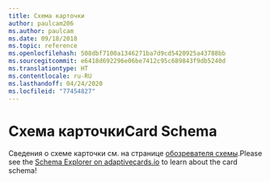 ```yaml
---
title: Схема карточки
author: paulcam206
ms.author: paulcam
ms.date: 09/18/2018
ms.topic: reference
ms.openlocfilehash: 508dbf7100a1346271ba7d9cd5420925a43788bb
ms.sourcegitcommit: e6418d692296e06be7412c95c689843f9db5240d
ms.translationtype: HT
ms.contentlocale: ru-RU
ms.lasthandoff: 04/24/2020
ms.locfileid: "77454827"
---
```

# <a name="card-schema"></a><span data-ttu-id="f3d52-102">Схема карточки</span><span class="sxs-lookup"><span data-stu-id="f3d52-102">Card Schema</span></span>

<span data-ttu-id="f3d52-103">Сведения о схеме карточки см. на странице [обозревателя схемы](https://adaptivecards.io/explorer/).</span><span class="sxs-lookup"><span data-stu-id="f3d52-103">Please see the [Schema Explorer on adaptivecards.io](https://adaptivecards.io/explorer/) to learn about the card schema!</span></span>